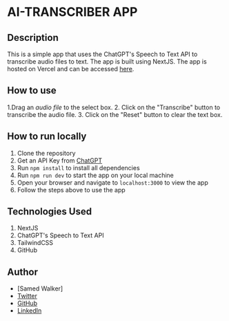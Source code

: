 # AI-TRANSCRIBER APP

## Description

This is a simple app that uses the ChatGPT's Speech to Text API to transcribe audio files to text. The app is built using NextJS. The app is hosted on Vercel and can be accessed [here](https://ai-transcriber-qmbx0cdrb-asamedwalker.vercel.app/).


## How to use

1.Drag an *audio file* to the select box.
2. Click on the "Transcribe" button to transcribe the audio file.
3. Click on the "Reset" button to clear the text box.

## How to run locally

1. Clone the repository
2. Get an API Key from [ChatGPT](https://www.chatgpt.com/)
3. Run `npm install` to install all dependencies
4. Run `npm run dev` to start the app on your local machine
5. Open your browser and navigate to `localhost:3000` to view the app
6. Follow the steps above to use the app

## Technologies Used

1. NextJS
2. ChatGPT's Speech to Text API
3. TailwindCSS
4. GitHub

## Author

- [Samed Walker]
- [Twitter](https://twitter.com/GrassRoots_Dev)
- [GitHub](github.com/ASamedWalker)
- [LinkedIn](https://www.linkedin.com/in/abdulsamed-walker/)
